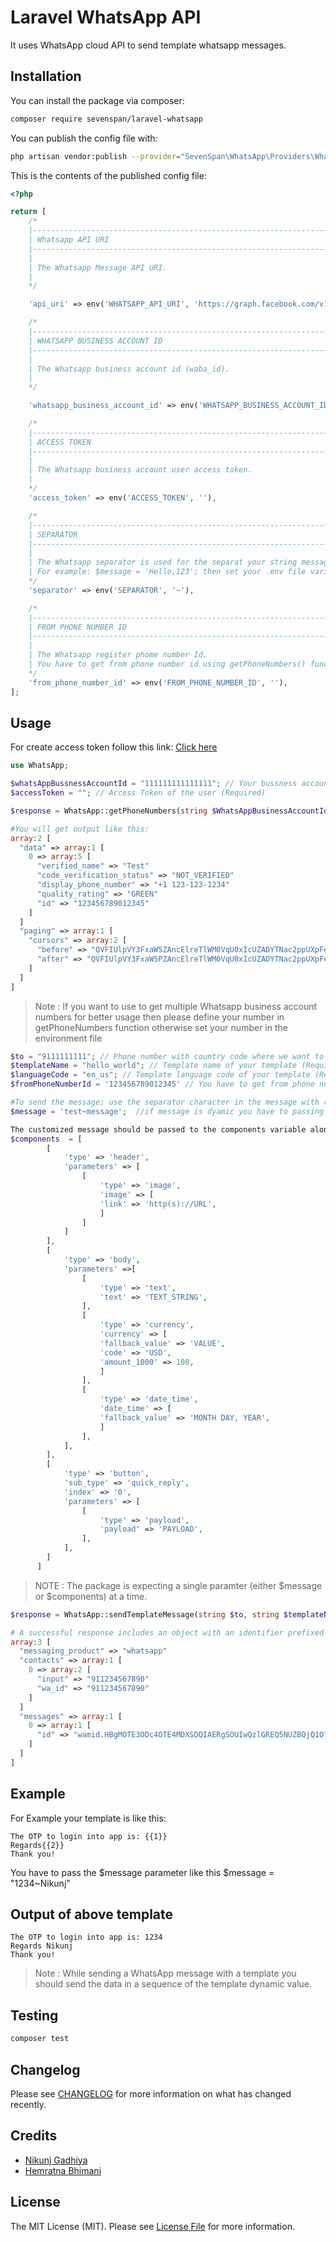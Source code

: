 # Laravel WhatsApp API

It uses WhatsApp cloud API to send template whatsapp messages.

## Installation

You can install the package via composer:

```bash
composer require sevenspan/laravel-whatsapp
```

You can publish the config file with:
```bash
php artisan vendor:publish --provider="SevenSpan\WhatsApp\Providers\WhatsAppServiceProvider" --tag="config"
```

This is the contents of the published config file:

```php
<?php

return [
    /*
    |--------------------------------------------------------------------------
    | Whatsapp API URI
    |--------------------------------------------------------------------------
    |
    | The Whatsapp Message API URI.
    |
    */

    'api_uri' => env('WHATSAPP_API_URI', 'https://graph.facebook.com/v14.0/'),

    /*
    |--------------------------------------------------------------------------
    | WHATSAPP BUSINESS ACCOUNT ID
    |--------------------------------------------------------------------------
    |
    | The Whatsapp business account id (waba_id).
    |
    */

    'whatsapp_business_account_id' => env('WHATSAPP_BUSINESS_ACCOUNT_ID', ''),

    /*
    |--------------------------------------------------------------------------
    | ACCESS TOKEN
    |--------------------------------------------------------------------------
    |
    | The Whatsapp business account user access token.
    |
    */
    'access_token' => env('ACCESS_TOKEN', ''),

    /*
    |--------------------------------------------------------------------------
    | SEPARATOR
    |--------------------------------------------------------------------------
    |
    | The Whatsapp separator is used for the separat your string message.
    | For example: $message = 'Hello,123'; then set your .env file variable (SEPARATO=,).
    */
    'separator' => env('SEPARATOR', '~'),

    /*
    |--------------------------------------------------------------------------
    | FROM PHONE NUMBER ID
    |--------------------------------------------------------------------------
    |
    | The Whatsapp register phome number Id.
    | You have to get from phone number id using getPhoneNumbers() function.
    */
    'from_phone_number_id' => env('FROM_PHONE_NUMBER_ID', ''),
];


```

## Usage

For create access token follow this link: [Click here](https://developers.facebook.com/docs/whatsapp/business-management-api/get-started)

``` php
use WhatsApp;

$whatsAppBussnessAccountId = "111111111111111"; // Your bussness account id (waba_id)(Required)
$accessToken = ""; // Access Token of the user (Required)

$response = WhatsApp::getPhoneNumbers(string $WhatsAppBusinessAccountId = '', string $accessToken = '')

#You will get output like this:
array:2 [
  "data" => array:1 [
    0 => array:5 [
      "verified_name" => "Test"
      "code_verification_status" => "NOT_VERIFIED"
      "display_phone_number" => "+1 123-123-1234"
      "quality_rating" => "GREEN"
      "id" => "123456789012345"
    ]
  ]
  "paging" => array:1 [
    "cursors" => array:2 [
      "before" => "QVFIUlpVY3FxaW5ZAncElreTlWM0VqU0xIcUZADYTNac2ppUXpFeDEzbmNPMXVfYlZABSVJVaTZAmM0FDWWVYeEFlUW9BTHlSZAFBYbGUyZAVhXZAVBReDF1OENn"
      "after" => "QVFIUlpVY3FxaW5PZAncElreTlWM0VqU0xIcUZADYTNac2ppUXpFeDEzbmNPMXVfYlZABSVJVaTZAmM0FDWWVYeEFlUW9BTHlSZAFBYbGUyZAVhXZAVBReDF1OENn"
    ]
  ]
]
```
> Note : If you want to use to get multiple Whatsapp business account numbers for better usage then please define your number in getPhoneNumbers function otherwise set your number in the environment file


``` php
$to = "9111111111"; // Phone number with country code where we want to send message(Required).
$templateName = "hello_world"; // Template name of your template (Required).
$languageCode = "en_us"; // Template language code of your template (Required).
$fromPhoneNumberId = '123456789012345' // You have to get from phone number id using getPhoneNumbers() function.

#To send the message; use the separator character in the message with respective argument. Below is an example of how to send the text message.
$message = 'test~message';  //if message is dyamic you have to passing a parameter order vice.

The customized message should be passed to the components variable along with the object.  You can refer this link for the create components [Click here](https://developers.facebook.com/docs/whatsapp/cloud-api/guides/send-message-templates)
$components  = [
        [
            'type' => 'header',
            'parameters' => [
                [
                    'type' => 'image',
                    'image' => [
                    'link' => 'http(s)://URL',
                    ]
                ]
            ]
        ],
        [
            'type' => 'body',
            'parameters' =>[
                [
                    'type' => 'text',
                    'text' => 'TEXT_STRING',
                ],
                [
                    'type' => 'currency',
                    'currency' => [
                    'fallback_value' => 'VALUE',
                    'code' => 'USD',
                    'amount_1000' => 100,
                    ]
                ],
                [
                    'type' => 'date_time',
                    'date_time' => [
                    'fallback_value' => 'MONTH DAY, YEAR',
                    ]
                ],
            ],
        ],
        [
            'type' => 'button',
            'sub_type' => 'quick_reply',
            'index' => '0',
            'parameters' => [
                [
                    'type' => 'payload',
                    'payload' => 'PAYLOAD',
                ],
            ],
        ]
      ]
```

> NOTE : The package is expecting a single paramter (either $message or $components) at a time.


```php
$response = WhatsApp::sendTemplateMessage(string $to, string $templateName, string $languageCode,  string $fromPhoneNumberId = '', array $components = [], string $message = '')

# A successful response includes an object with an identifier prefixed with wamid.
array:3 [
  "messaging_product" => "whatsapp"
  "contacts" => array:1 [
    0 => array:2 [
      "input" => "911234567890"
      "wa_id" => "911234567890"
    ]
  ]
  "messages" => array:1 [
    0 => array:1 [
      "id" => "wamid.HBgMOTE3ODc4OTE4MDXSDQIAERgSOUIwQzlGREQ5NUZBQjQ1OTkzAA=="
    ]
  ]
]

```

## Example
For Example your template is like this:

```
The OTP to login into app is: {{1}}
Regards{{2}}
Thank you!
```

You have to pass the $message parameter like this $message = "1234~Nikunj"

## Output of above template
```
The OTP to login into app is: 1234
Regards Nikunj
Thank you!
```

> Note : While sending a WhatsApp message with a template you should send the data in a sequence of the template dynamic value.

## Testing

``` bash
composer test
```

## Changelog

Please see [CHANGELOG](CHANGELOG.md) for more information on what has changed recently.


## Credits

- [Nikunj Gadhiya](https://github.com/nikunj320)
- [Hemratna Bhimani](https://github.com/hemratna)

## License

The MIT License (MIT). Please see [License File](LICENSE.md) for more information.
